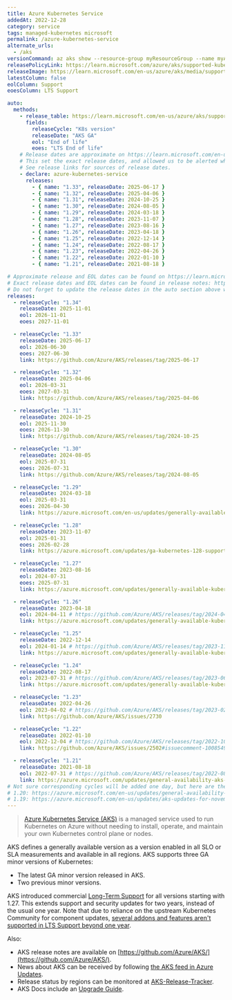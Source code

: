 ```yaml
---
title: Azure Kubernetes Service
addedAt: 2022-12-28
category: service
tags: managed-kubernetes microsoft
permalink: /azure-kubernetes-service
alternate_urls:
  - /aks
versionCommand: az aks show --resource-group myResourceGroup --name myAKSCluster
releasePolicyLink: https://learn.microsoft.com/azure/aks/supported-kubernetes-versions
releaseImage: https://learn.microsoft.com/en-us/azure/aks/media/supported-kubernetes-versions/kubernetes-versions-gantt.png
latestColumn: false
eolColumn: Support
eoesColumn: LTS Support

auto:
  methods:
    - release_table: https://learn.microsoft.com/en-us/azure/aks/supported-kubernetes-versions
      fields:
        releaseCycle: "K8s version"
        releaseDate: "AKS GA"
        eol: "End of life"
        eoes: "LTS End of life"
    # Release dates are approximate on https://learn.microsoft.com/en-us/azure/aks/supported-kubernetes-versions.
    # This set the exact release dates, and allowed us to be alerted when a new version is released.
    # See release links for sources of release dates.
    - declare: azure-kubernetes-service
      releases:
        - { name: "1.33", releaseDate: 2025-06-17 }
        - { name: "1.32", releaseDate: 2025-04-06 }
        - { name: "1.31", releaseDate: 2024-10-25 }
        - { name: "1.30", releaseDate: 2024-08-05 }
        - { name: "1.29", releaseDate: 2024-03-18 }
        - { name: "1.28", releaseDate: 2023-11-07 }
        - { name: "1.27", releaseDate: 2023-08-16 }
        - { name: "1.26", releaseDate: 2023-04-18 }
        - { name: "1.25", releaseDate: 2022-12-14 }
        - { name: "1.24", releaseDate: 2022-08-17 }
        - { name: "1.23", releaseDate: 2022-04-26 }
        - { name: "1.22", releaseDate: 2022-01-10 }
        - { name: "1.21", releaseDate: 2021-08-18 }

# Approximate release and EOL dates can be found on https://learn.microsoft.com/en-us/azure/aks/supported-kubernetes-versions.
# Exact release dates and EOL dates can be found in release notes: https://github.com/Azure/AKS/releases.
# Do not forget to update the release dates in the auto section above when adding a new release.
releases:
  - releaseCycle: "1.34"
    releaseDate: 2025-11-01
    eol: 2026-11-01
    eoes: 2027-11-01

  - releaseCycle: "1.33"
    releaseDate: 2025-06-17
    eol: 2026-06-30
    eoes: 2027-06-30
    link: https://github.com/Azure/AKS/releases/tag/2025-06-17

  - releaseCycle: "1.32"
    releaseDate: 2025-04-06
    eol: 2026-03-31
    eoes: 2027-03-31
    link: https://github.com/Azure/AKS/releases/tag/2025-04-06

  - releaseCycle: "1.31"
    releaseDate: 2024-10-25
    eol: 2025-11-30
    eoes: 2026-11-30
    link: https://github.com/Azure/AKS/releases/tag/2024-10-25

  - releaseCycle: "1.30"
    releaseDate: 2024-08-05
    eol: 2025-07-31
    eoes: 2026-07-31
    link: https://github.com/Azure/AKS/releases/tag/2024-08-05

  - releaseCycle: "1.29"
    releaseDate: 2024-03-18
    eol: 2025-03-31
    eoes: 2026-04-30
    link: https://azure.microsoft.com/en-us/updates/generally-available-kubernetes-129-support-in-aks/

  - releaseCycle: "1.28"
    releaseDate: 2023-11-07
    eol: 2025-01-31
    eoes: 2026-02-28
    link: https://azure.microsoft.com/updates/ga-kubernetes-128-support-in-azure-kubernetes-service-aks/

  - releaseCycle: "1.27"
    releaseDate: 2023-08-16
    eol: 2024-07-31
    eoes: 2025-07-31
    link: https://azure.microsoft.com/updates/generally-available-kubernetes-127-support-in-aks

  - releaseCycle: "1.26"
    releaseDate: 2023-04-18
    eol: 2024-04-11 # https://github.com/Azure/AKS/releases/tag/2024-04-11
    link: https://azure.microsoft.com/updates/generally-available-kubernetes-126-support-in-aks/

  - releaseCycle: "1.25"
    releaseDate: 2022-12-14
    eol: 2024-01-14 # https://github.com/Azure/AKS/releases/tag/2023-11-05
    link: https://azure.microsoft.com/updates/generally-available-kubernetes-125-support-in-aks/

  - releaseCycle: "1.24"
    releaseDate: 2022-08-17
    eol: 2023-07-31 # https://github.com/Azure/AKS/releases/tag/2023-06-11
    link: https://azure.microsoft.com/updates/generally-available-kubernetes-124-support/

  - releaseCycle: "1.23"
    releaseDate: 2022-04-26
    eol: 2023-04-02 # https://github.com/Azure/AKS/releases/tag/2023-02-19
    link: https://github.com/Azure/AKS/issues/2730

  - releaseCycle: "1.22"
    releaseDate: 2022-01-10
    eol: 2022-12-04 # https://github.com/Azure/AKS/releases/tag/2022-10-17
    link: https://github.com/Azure/AKS/issues/2502#issuecomment-1008549356

  - releaseCycle: "1.21"
    releaseDate: 2021-08-18
    eol: 2022-07-31 # https://github.com/Azure/AKS/releases/tag/2022-08-21
    link: https://azure.microsoft.com/updates/general-availability-aks-support-for-kubernetes-121-2/
# Not sure corresponding cycles will be added one day, but here are the announcements for:
# 1.20: https://azure.microsoft.com/en-us/updates/general-availability-kubernetes-v120-support-in-aks/
# 1.19: https://azure.microsoft.com/en-us/updates/aks-updates-for-november-2020/
---
```


> [Azure Kubernetes Service (AKS)](https://learn.microsoft.com/azure/aks/) is a managed service used to run Kubernetes on Azure
> without needing to install, operate, and maintain your own Kubernetes control plane or nodes.

AKS defines a generally available version as a version enabled in all SLO or SLA measurements and available in all regions.
AKS supports three GA minor versions of Kubernetes:

- The latest GA minor version released in AKS.
- Two previous minor versions.

AKS introduced commercial [Long-Term Support](https://learn.microsoft.com/en-us/azure/aks/long-term-support) for all versions starting with 1.27.
This extends support and security updates for two years, instead of the usual one year.
Note that due to reliance on the upstream Kubernetes Community for component updates,
[several addons and features aren't supported in LTS Support beyond one year](https://learn.microsoft.com/en-us/azure/aks/long-term-support#unsupported-add-ons-and-features).

Also:

- AKS release notes are available on [https://github.com/Azure/AKS/](https://github.com/Azure/AKS/).
- News about AKS can be received by following [the AKS feed in Azure Updates](https://azure.microsoft.com/updates/?product=kubernetes-service).
- Release status by regions can be monitored at [AKS-Release-Tracker](https://releases.aks.azure.com/).
- AKS Docs include an [Upgrade Guide](https://learn.microsoft.com/azure/aks/upgrade-cluster).
